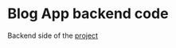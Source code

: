 <h1>Blog App backend code</h1>
<p>Backend side of the <a href="https://github.com/GermanGab1781/BlogApp" target="_blank" rel="noreferrer">project</a></p>
